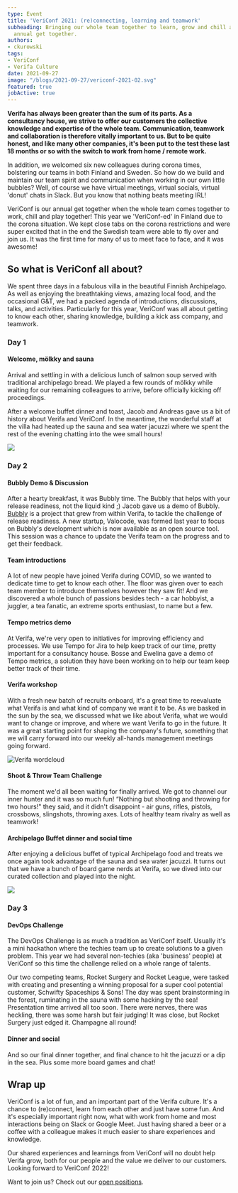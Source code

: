 ```yaml
---
type: Event
title: 'VeriConf 2021: (re)connecting, learning and teamwork'
subheading: Bringing our whole team together to learn, grow and chill at Verifa's
  annual get together.
authors:
- ckurowski
tags:
- VeriConf
- Verifa Culture
date: 2021-09-27
image: "/blogs/2021-09-27/vericonf-2021-02.svg"
featured: true
jobActive: true
---
```


**Verifa has always been greater than the sum of its parts. As a consultancy house, we strive to offer our customers the collective knowledge and expertise of the whole team. Communication, teamwork and collaboration is therefore vitally important to us. But to be quite honest, and like many other companies, it's been put to the test these last 18 months or so with the switch to work from home / remote work.**

In addition, we welcomed six new colleagues during corona times, bolstering our teams in both Finland and Sweden. So how do we build and maintain our team spirit and communication when working in our own little bubbles? Well, of course we have virtual meetings, virtual socials, virtual 'donut' chats in Slack. But you know that nothing beats meeting IRL!

VeriConf is our annual get together when the whole team comes together to work, chill and play together! This year we 'VeriConf-ed' in Finland due to the corona situation. We kept close tabs on the corona restrictions and were super excited that in the end the Swedish team were able to fly over and join us. It was the first time for many of us to meet face to face, and it was awesome!

## So what is VeriConf all about?

We spent three days in a fabulous villa in the beautiful Finnish Archipelago. As well as enjoying the breathtaking views, amazing local food, and the occasional G&T, we had a packed agenda of introductions, discussions, talks, and activities. Particularly for this year, VeriConf was all about getting to know each other, sharing knowledge, building a kick ass company, and teamwork.

### Day 1

#### Welcome, mölkky and sauna

Arrival and settling in with a delicious lunch of salmon soup served with traditional archipelago bread. We played a few rounds of mölkky while waiting for our remaining colleagues to arrive, before officially kicking off proceedings.

After a welcome buffet dinner and toast, Jacob and Andreas gave us a bit of history about Verifa and VeriConf. In the meantime, the wonderful staff at the villa had heated up the sauna and sea water jacuzzi where we spent the rest of the evening chatting into the wee small hours!

![](/blogs/2021-09-27/vericonf2021_team_web2.png)

### Day 2

#### Bubbly Demo & Discussion

After a hearty breakfast, it was Bubbly time. The Bubbly that helps with your release readiness, not the liquid kind ;) Jacob gave us a demo of Bubbly. [Bubbly](https://bubbly.dev/ "Bubbly website") is a project that grew from within Verifa, to tackle the challenge of release readiness. A new startup, Valocode, was formed last year to focus on Bubbly's development which is now available as an open source tool. This session was a chance to update the Verifa team on the progress and to get their feedback.

#### Team introductions

A lot of new people have joined Verifa during COVID, so we wanted to dedicate time to get to know each other. The floor was given over to each team member to introduce themselves however they saw fit! And we discovered a whole bunch of passions besides tech - a car hobbyist, a juggler, a tea fanatic, an extreme sports enthusiast, to name but a few.

#### Tempo metrics demo

At Verifa, we're very open to initiatives for improving efficiency and processes. We use Tempo for Jira to help keep track of our time, pretty important for a consultancy house. Bosse and Ewelina gave a demo of Tempo metrics, a solution they have been working on to help our team keep better track of their time.

#### Verifa workshop

With a fresh new batch of recruits onboard, it's a great time to reevaluate what Verifa is and what kind of company we want it to be. As we basked in the sun by the sea, we discussed what we like about Verifa, what we would want to change or improve, and where we want Verifa to go in the future. It was a great starting point for shaping the company's future, something that we will carry forward into our weekly all-hands management meetings going forward.

![Verifa wordcloud](/blogs/2021-09-27/vericonf-wordcloud.png "Verifa wordcloud")

#### Shoot & Throw Team Challenge

The moment we'd all been waiting for finally arrived. We got to channel our inner hunter and it was so much fun! “Nothing but shooting and throwing for two hours!" they said, and it didn't disappoint - air guns, rifles, pistols, crossbows, slingshots, throwing axes. Lots of healthy team rivalry as well as teamwork!

#### Archipelago Buffet dinner and social time

After enjoying a delicious buffet of typical Archipelago food and treats we once again took advantage of the sauna and sea water jacuzzi. It turns out that we have a bunch of board game nerds at Verifa, so we dived into our curated collection and played into the night.

![](/blogs/2021-09-28/vericonf_archery-web2.png)

### Day 3

#### DevOps Challenge

The DevOps Challenge is as much a tradition as VeriConf itself. Usually it's a mini hackathon where the techies team up to create solutions to a given problem. This year we had several non-techies (aka 'business' people) at VeriConf so this time the challenge relied on a whole range of talents.

Our two competing teams, Rocket Surgery and Rocket League, were tasked with creating and presenting a winning proposal for a super cool potential customer, Schwifty Spaceships & Sons! The day was spent brainstorming in the forest, ruminating in the sauna with some hacking by the sea! Presentation time arrived all too soon. There were nerves, there was heckling, there was some harsh but fair judging! It was close, but Rocket Surgery just edged it. Champagne all round!

#### Dinner and social

And so our final dinner together, and final chance to hit the jacuzzi or a dip in the sea. Plus some more board games and chat!

## Wrap up

VeriConf is a lot of fun, and an important part of the Verifa culture. It's a chance to (re)connect, learn from each other and just have some fun. And it's especially important right now, what with work from home and most interactions being on Slack or Google Meet. Just having shared a beer or a coffee with a colleague makes it much easier to share experiences and knowledge.

Our shared experiences and learnings from VeriConf will no doubt help Verifa grow, both for our people and the value we deliver to our customers. Looking forward to VeriConf 2022!

Want to join us? Check out our [open positions](https://verifa.io/careers/).
